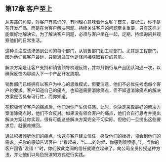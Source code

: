 ## 第17章 客户至上
  
从实践的角度，对客户有意识的、有同理心意味着什么呢？首先，要记住，你不是在开发产品，而是在为客户解决问题。持续关注客户的问题至关重要，只有这样才能很好地解决它。为了解决客户问题，必须与客户坐在一起，定期、持续询问并观察他们的日常生活。

这种关注应该渗透到公司的每个部门，从销售部门到工程部门。尤其是工程部门，因为他们离客户最远，只能通过其他途径间接获取客户的意见。

解决方案是让客户支持和销售领导梳理反馈，并每月例行与产品团队沟通一次，以确保反馈内容纳入下一个产品开发周期。

销售部门已经拥有以客户为中心的思维模式，但要注意，他们不必优先考虑每个客户的要求。客户知道自己的痛点，也知道需要消除痛点，但不知道消除痛点的解决方案是否具有可行性，而你知道。

在积极倾听客户的痛点后，他们对你产生信任感。此时，你决定采取最好的解决方案消除痛点时，他们不会反对。如果没有领会客户的痛点，他们会自行思考并提出解决方案让你实现，很有可能这些解决方案完全不切实际。但他们一旦提出这些要求后，就很难撤回。

通过积极倾听他们的痛点，快速与客户建立信任，感受他们的挫折，领会到他们的需求。把你的感知告诉客户（“看起来，当……的时候，你感到很愤懑。”）。当你的客户回答“没错！”时，你们彼此之间的信任就建立起来了。向公司全员传授这种方法，并让他们以角色扮演的方式进行实践。